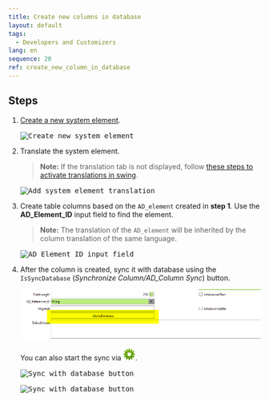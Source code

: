 ```yaml
---
title: Create new columns in database
layout: default
tags:  
  - Developers and Customizers
lang: en
sequence: 20
ref: create_new_column_in_database
---
```


<!--
See original issue comment: https://github.com/metasfresh/me03/issues/6700#issuecomment-760275788
-->

## Steps
1. [Create a new system element](create_new_system_element).

    <kbd><img src="https://user-images.githubusercontent.com/73820536/104612394-d3947a00-568e-11eb-8af2-dc0fe64503d6.png" alt="Create new system element"></kbd>

1. Translate the system element.
    >**Note:** If the translation tab is not displayed, follow [these steps to activate translations in swing](activate_translations_tab).

    <kbd><img src="https://user-images.githubusercontent.com/73820536/104612520-f6269300-568e-11eb-8408-9809ac42f66d.png" alt="Add system element translation"></kbd>

1. Create table columns based on the `AD_element` created in **step 1**. Use the **AD_Element_ID** input field to find the element.
    >**Note:** The translation of the `AD_element` will be inherited by the column translation of the same language.

    <kbd><img src="https://user-images.githubusercontent.com/73820536/104692254-57db1180-5710-11eb-9578-2df283f50f44.png" alt="AD_Element_ID input field"></kbd>

1. After the column is created, sync it with database using the `IsSyncDatabase` (*Synchronize Column/AD_Column Sync*) button.

    <kbd><img src="../../images/IsSyncDatabase_button.png" alt="Sync with database button (IsSyncDatabase)"></kbd>

    You can also start the sync via ![](../../images/icons/Process24.png).

    <kbd><img src="https://user-images.githubusercontent.com/29163573/104921454-9e8f6c80-5999-11eb-987d-4f7685dd42e1.png" alt="Sync with database button"></kbd>

    <kbd><img src="https://user-images.githubusercontent.com/73820536/104692498-c5873d80-5710-11eb-9e87-55ab9f915760.png" alt="Sync with database button"></kbd>
